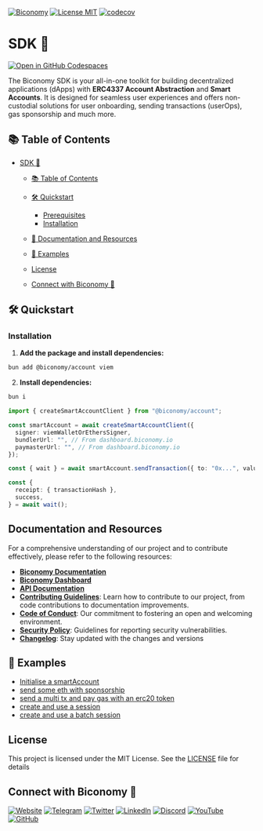 [![Biconomy](https://img.shields.io/badge/Made_with_%F0%9F%8D%8A_by-Biconomy-ff4e17?style=flat)](https://biconomy.io) [![License MIT](https://img.shields.io/badge/License-MIT-blue?&style=flat)](./LICENSE) [![codecov](https://codecov.io/gh/bcnmy/biconomy-client-sdk/graph/badge.svg?token=DTdIR5aBDA)](https://codecov.io/gh/bcnmy/biconomy-client-sdk)

# SDK 🚀

[![Open in GitHub Codespaces](https://github.com/codespaces/badge.svg)](https://codespaces.new/bcnmy/biconomy-client-sdk)

The Biconomy SDK is your all-in-one toolkit for building decentralized applications (dApps) with **ERC4337 Account Abstraction** and **Smart Accounts**. It is designed for seamless user experiences and offers non-custodial solutions for user onboarding, sending transactions (userOps), gas sponsorship and much more.

## 📚 Table of Contents

- [SDK 🚀](#sdk-)

  - [📚 Table of Contents](#-table-of-contents)
  - [🛠️ Quickstart](#-quickstart)

    - [Prerequisites](#prerequisites)
    - [Installation](#installation)

  - [📄 Documentation and Resources](#-documentation-and-resources)
  - [💼 Examples](#-examples)
  - [License](#license)
  - [Connect with Biconomy 🍊](#connect-with-biconomy-🍊)

## 🛠️ Quickstart

### Installation

1. **Add the package and install dependencies:**

```bash
bun add @biconomy/account viem
```

2. **Install dependencies:**

```bash
bun i
```

```typescript
import { createSmartAccountClient } from "@biconomy/account";

const smartAccount = await createSmartAccountClient({
  signer: viemWalletOrEthersSigner,
  bundlerUrl: "", // From dashboard.biconomy.io
  paymasterUrl: "", // From dashboard.biconomy.io
});

const { wait } = await smartAccount.sendTransaction({ to: "0x...", value: 1 });

const {
  receipt: { transactionHash },
  success,
} = await wait();
```

## Documentation and Resources

For a comprehensive understanding of our project and to contribute effectively, please refer to the following resources:

- [**Biconomy Documentation**](https://docs.biconomy.io)
- [**Biconomy Dashboard**](https://dashboard.biconomy.io)
- [**API Documentation**](https://bcnmy.github.io/biconomy-client-sdk)
- [**Contributing Guidelines**](./CONTRIBUTING.md): Learn how to contribute to our project, from code contributions to documentation improvements.
- [**Code of Conduct**](./CODE_OF_CONDUCT.md): Our commitment to fostering an open and welcoming environment.
- [**Security Policy**](./SECURITY.md): Guidelines for reporting security vulnerabilities.
- [**Changelog**](./CHANGELOG.md): Stay updated with the changes and versions

## 💼 Examples

- [Initialise a smartAccount](examples/INITIALISE_A_SMART_CONTRACT.md)
- [send some eth with sponsorship](examples/SEND_SOME_ETH_WITH_SPONSORSHIP.md)
- [send a multi tx and pay gas with an erc20 token](examples/SEND_A_MULTI_TX_AND_PAY_GAS_WITH_TOKEN.md)
- [create and use a session](examples/CREATE_AND_USE_A_SESSION.md)
- [create and use a batch session](examples/CREATE_AND_USE_A_BATCH_SESSION.md)

## License

This project is licensed under the MIT License. See the [LICENSE](./LICENSE) file for details

## Connect with Biconomy 🍊

[![Website](https://img.shields.io/badge/🍊-Website-ff4e17?style=for-the-badge&logoColor=white)](https://biconomy.io) [![Telegram](https://img.shields.io/badge/Telegram-2CA5E0?style=for-the-badge&logo=telegram&logoColor=white)](https://t.me/biconomy) [![Twitter](https://img.shields.io/badge/Twitter-1DA1F2?style=for-the-badge&logo=twitter&logoColor=white)](https://twitter.com/biconomy) [![LinkedIn](https://img.shields.io/badge/LinkedIn-0077B5?style=for-the-badge&logo=linkedin&logoColor=white)](https://www.linkedin.com/company/biconomy) [![Discord](https://img.shields.io/badge/Discord-7289DA?style=for-the-badge&logo=discord&logoColor=white)](https://discord.gg/biconomy) [![YouTube](https://img.shields.io/badge/YouTube-FF0000?style=for-the-badge&logo=youtube&logoColor=white)](https://www.youtube.com/channel/UC0CtA-Dw9yg-ENgav_VYjRw) [![GitHub](https://img.shields.io/badge/GitHub-181717?style=for-the-badge&logo=github&logoColor=white)](https://github.com/bcnmy/)
